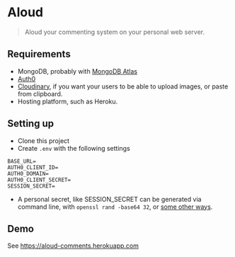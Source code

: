 # Aloud

> Aloud your commenting system on your personal web server.

## Requirements

- MongoDB, probably with [MongoDB Atlas](https://www.mongodb.com/cloud/atlas)
- [Auth0](https://auth0.com/)
- [Cloudinary](https://cloudinary.com), if you want your users to be able to upload images, or paste from clipboard.
- Hosting platform, such as Heroku.

## Setting up

- Clone this project
- Create `.env` with the following settings

```dotenv
BASE_URL=
AUTH0_CLIENT_ID=
AUTH0_DOMAIN=
AUTH0_CLIENT_SECRET=
SESSION_SECRET=
```

- A personal secret, like SESSION_SECRET can be generated via command line, with `openssl rand -base64 32`, or [some other ways](https://www.howtogeek.com/howto/30184/10-ways-to-generate-a-random-password-from-the-command-line/).

## Demo

See <https://aloud-comments.herokuapp.com>
